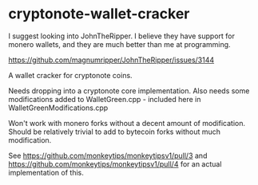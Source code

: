 # cryptonote-wallet-cracker

I suggest looking into JohnTheRipper. I believe they have support for monero wallets, and they are much better than me at programming.

https://github.com/magnumripper/JohnTheRipper/issues/3144

A wallet cracker for cryptonote coins.

Needs dropping into a cryptonote core implementation. Also needs some modifications added to WalletGreen.cpp - included here in WalletGreenModifications.cpp

Won't work with monero forks without a decent amount of modification. Should be relatively trivial to add to bytecoin forks without much modification.

See https://github.com/monkeytips/monkeytipsv1/pull/3 and https://github.com/monkeytips/monkeytipsv1/pull/4 for an actual implementation of this.

